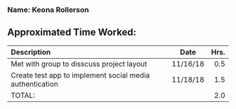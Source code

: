 ### Name: Keona Rollerson

## Approximated Time Worked:

| Description                     | Date | Hrs.  |
| :------------------------------ | -----| ----:  |
| Met with group to disscuss project layout  | 11/16/18| 0.5  |
| Create test app to implement social media authentication| 11/18/18| 1.5  |
| TOTAL:                           || 2.0  |
